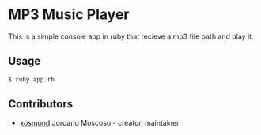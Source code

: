 # MP3 Music Player

This is a simple console app in ruby that recieve a mp3 file path and play it.

## Usage

```sh
$ ruby app.rb
```

## Contributors

- [xosmond](https://github.com/Xosmond) Jordano Moscoso - creator, maintainer
